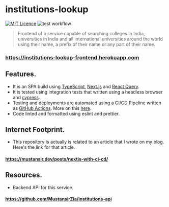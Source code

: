 # institutions-lookup

[![MIT Licence](https://badges.frapsoft.com/os/mit/mit.svg?v=103)](https://opensource.org/licenses/mit-license.php)
![test workflow](https://github.com/MustansirZia/institutions-lookup/actions/workflows/test.yml/badge.svg)

> Frontend of a service capable of searching colleges in India, universities in India and all international universities around the world using their name, a prefix of their name or any part of their name.

### https://institutions-lookup-frontend.herokuapp.com

## Features.
* It is an SPA build using [TypeScript](https://www.typescriptlang.org/), [Next.js](https://nextjs.org) and [React Query](https://react-query.tanstack.com).
* It is tested using integration tests that written using a headless browser and [cypress](https://https://www.cypress.io).
* Testing and deployments are automated using a CI/CD Pipeline written as [GitHub Actions](https://github.com/features/actions). More on this [here](/.github/workflows).
* Code linted and formatted using eslint and prettier.

## Internet Footprint.
* This repository is actually is related to an article that I wrote on my blog. Here's the link for that article.
#### https://mustansir.dev/posts/nextjs-with-ci-cd/

## Resources.
* Backend API for this service. 
#### https://github.com/MustansirZia/institutions-api
